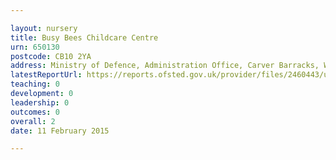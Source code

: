 ```yaml
---

layout: nursery
title: Busy Bees Childcare Centre
urn: 650130
postcode: CB10 2YA
address: Ministry of Defence, Administration Office, Carver Barracks, Wimbish, SAFFRON WALDEN, Essex, CB10 2YA
latestReportUrl: https://reports.ofsted.gov.uk/provider/files/2460443/urn/650130.pdf
teaching: 0
development: 0
leadership: 0
outcomes: 0
overall: 2
date: 11 February 2015

---
```

